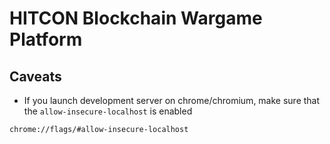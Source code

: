 # HITCON Blockchain Wargame Platform

## Caveats

* If you launch development server on chrome/chromium, make sure that the `allow-insecure-localhost` is enabled

```
chrome://flags/#allow-insecure-localhost
```
